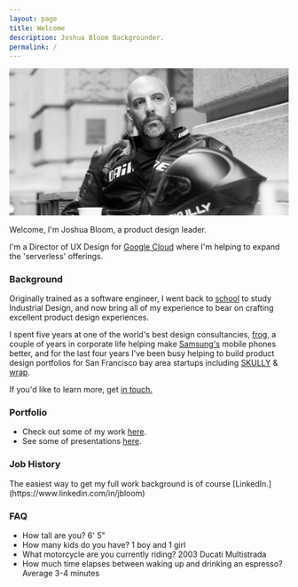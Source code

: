 ```yaml
---
layout: page
title: Welcome
description: Joshua Bloom Backgrounder.
permalink: /
---
```

<img itemprop="image" src="/assets/img/josh_bg.jpg" alt="Joshua Bloom">

Welcome, I'm Joshua Bloom, a product design leader. 

I'm a Director of UX Design for [Google Cloud](https://cloud.google.com/) where I'm helping to expand the 'serverless' offerings. 

### Background

Originally trained as a software engineer, I went back to [school](https://massart.edu/) to study Industrial Design, and now bring all of my experience to bear on crafting excellent product design experiences.

I spent five years at one of the world's best design consultancies, [frog](https://frogdesign.com), a couple of years in corporate life helping make [Samsung's](https://www.samsung.com/us/mobile/phones/) mobile phones better, and for the last four years I've been busy helping to build product design portfolios for San Francisco bay area startups including [SKULLY](https://www.google.com/search?q=skully) & [wrap](https://wrap.co).

If you'd like to learn more, get [in touch.](mailto:joshbloom@gmail.com)

### Portfolio
* Check out some of my work [here](/work).
* See some of presentations [here](/presentations).

<h3>Job History</h3>
The easiest way to get my full work background is of course [LinkedIn.](https://www.linkedin.com/in/jbloom)

<h3>FAQ</h3>
<ul>
  <li>How tall are you? 6' 5"</li>
  <li>How many kids do you have? 1 boy and 1 girl</li>
  <li>What motorcycle are you currently riding? 2003 Ducati Multistrada</li>
  <li>How much time elapses between waking up and drinking an espresso? Average 3-4 minutes</li>
</ul>